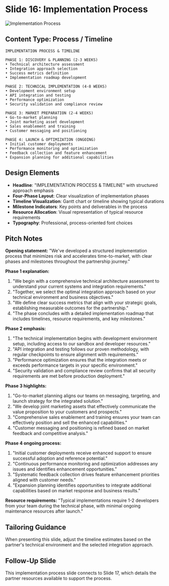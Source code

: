 # Slide 16: Implementation Process

![Implementation Process](../images/slide16.png)

## Content Type: Process / Timeline

```
IMPLEMENTATION PROCESS & TIMELINE

PHASE 1: DISCOVERY & PLANNING (2-3 WEEKS)
• Technical architecture assessment
• Integration approach selection
• Success metrics definition
• Implementation roadmap development

PHASE 2: TECHNICAL IMPLEMENTATION (4-8 WEEKS)
• Development environment setup
• API integration and testing
• Performance optimization
• Security validation and compliance review

PHASE 3: MARKET PREPARATION (2-4 WEEKS)
• Go-to-market planning
• Joint marketing asset development
• Sales enablement and training
• Customer messaging and positioning

PHASE 4: LAUNCH & OPTIMIZATION (ONGOING)
• Initial customer deployments
• Performance monitoring and optimization
• Feedback collection and feature enhancement
• Expansion planning for additional capabilities
```

## Design Elements

- **Headline**: "IMPLEMENTATION PROCESS & TIMELINE" with structured approach emphasis
- **Four-Phase Layout**: Clear visualization of implementation phases
- **Timeline Visualization**: Gantt chart or timeline showing typical durations
- **Milestone Indicators**: Key points and deliverables in the process
- **Resource Allocation**: Visual representation of typical resource requirements
- **Typography**: Professional, process-oriented font choices

## Pitch Notes

**Opening statement:**
"We've developed a structured implementation process that minimizes risk and accelerates time-to-market, with clear phases and milestones throughout the partnership journey."

**Phase 1 explanation:**
1. "We begin with a comprehensive technical architecture assessment to understand your current systems and integration requirements."
2. "Together, we select the optimal integration approach based on your technical environment and business objectives."
3. "We define clear success metrics that align with your strategic goals, establishing measurable outcomes for the partnership."
4. "The phase concludes with a detailed implementation roadmap that includes timelines, resource requirements, and key milestones."

**Phase 2 emphasis:**
1. "The technical implementation begins with development environment setup, including access to our sandbox and developer resources."
2. "API integration and testing follows our proven methodology, with regular checkpoints to ensure alignment with requirements."
3. "Performance optimization ensures that the integration meets or exceeds performance targets in your specific environment."
4. "Security validation and compliance review confirms that all security requirements are met before production deployment."

**Phase 3 highlights:**
1. "Go-to-market planning aligns our teams on messaging, targeting, and launch strategy for the integrated solution."
2. "We develop joint marketing assets that effectively communicate the value proposition to your customers and prospects."
3. "Comprehensive sales enablement and training ensures your team can effectively position and sell the enhanced capabilities."
4. "Customer messaging and positioning is refined based on market feedback and competitive analysis."

**Phase 4 ongoing process:**
1. "Initial customer deployments receive enhanced support to ensure successful adoption and reference potential."
2. "Continuous performance monitoring and optimization addresses any issues and identifies enhancement opportunities."
3. "Systematic feedback collection drives feature enhancement priorities aligned with customer needs."
4. "Expansion planning identifies opportunities to integrate additional capabilities based on market response and business results."

**Resource requirements:**
"Typical implementations require 1-2 developers from your team during the technical phase, with minimal ongoing maintenance resources after launch."

## Tailoring Guidance

When presenting this slide, adjust the timeline estimates based on the partner's technical environment and the selected integration approach.

## Follow-Up Slide

This implementation process slide connects to Slide 17, which details the partner resources available to support the process.